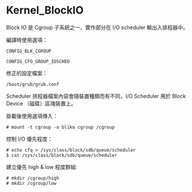 # Kernel_BlockIO

Block IO 是 Cgroup 子系統之一，實作部分在 I/O scheduler 輸出入排程器中。

編譯時使用選項：

    CONFIG_BLK_CGROUP

    CONFIG_CFO_GROUP_IOSCHED

修正的設定檔案：

    /boot/grub/grub.conf
    
Scheduler 排程器檔案內容會隨裝置種類而有不同，I/O Scheduler 用於 Block Device （磁碟）區塊裝置上。

掛載後使用選項傳入：

    # mount -t cgroup -o bliko cgroup /cgroup
    
控制 I/O 優先程度：

    # echo cfq > /sys/class/block/sdb/queue/scheduler
    $ cat /sys/class/block/sdb/queue/scheduler
    
建立優先 high & low 程度群組:

    # mkdir /cgroup/high
    # mkdir /cgroup/low

